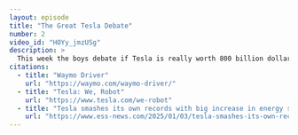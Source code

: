 ```yaml
---
layout: episode
title: "The Great Tesla Debate"
number: 2
video_id: "HOYy_jmzUSg"
description: >
  This week the boys debate if Tesla is really worth 800 billion dollars, how many lanes we actually need, and if the Saudis are OK buying Pokémon Go.
citations:
  - title: "Waymo Driver"
    url: "https://waymo.com/waymo-driver/"
  - title: "Tesla: We, Robot"
    url: "https://www.tesla.com/we-robot"
  - title: "Tesla smashes its own records with big increase in energy storage deployments in 2024"
    url: "https://www.ess-news.com/2025/01/03/tesla-smashes-its-own-records-with-big-increase-in-energy-storage-deployments-in-2024/"
---
```

